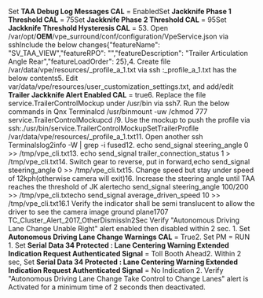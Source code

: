 Set **TAA Debug Log Messages CAL** = EnabledSet **Jackknife Phase 1 Threshold CAL** = 75Set **Jackknife Phase 2 Threshold CAL** = 95Set **Jackknife Threshold Hysteresis CAL** = 53. Open /var/opt/**OEM**/vpe_surround/conf/configuration/VpeService.json via sshInclude the below changes{"featureName": "SV_TAA_VIEW","featureRPO": "","featureDescription": "Trailer Articulation Angle Rear","featureLoadOrder": 25},4. Create file /var/data/vpe/resources/_profile_a_1.txt via ssh :_profile_a_1.txt has the below contents5. Edit var/data/vpe/resources/user_customization_settings.txt, and add/edit **Trailer Jackknife Alert Enabled CAL** = true6. Replace the file service.TrailerControlMockup under /usr/bin via ssh7. Run the below commands in Qnx Terminalcd /usr/binmount -uw /chmod 777 service.TrailerControlMockupcd /9. Use the mockup to push the profile via ssh:./usr/bin/service.TrailerControlMockupSetTrailerProfile /var/data/vpe/resources/_profile_a_1.txt11. Open another ssh Terminalslog2info -W | grep -i fused12. echo send_signal steering_angle 0 >> /tmp/vpe_cli.txt13. echo send_signal trailer_connection_status 1 > /tmp/vpe_cli.txt14. Switch gear to reverse, put in forward,echo send_signal steering_angle 0 >> /tmp/vpe_cli.txt15. Change speed but stay under speed of 12kph(otherwise camera will exit)16. Increase the steering angle until TAA reaches the threshold of JK alertecho send_signal steering_angle 100/200 >> /tmp/vpe_cli.txtecho send_signal average_driven_speed 10 >> /tmp/vpe_cli.txt16.1 Verify the indicator shall be semi translucent to allow the driver to see the camera image ground plane1707 TC_Cluster_Alert_2017_OtherDismissIn2Sec Verify "Autonomous Driving Lane Change Unable Right" alert enabled then disabled within 2 sec. 1. Set **Autonomous Driving Lane Change Warnings CAL** = True2. Set PM = RUN 1. Set **Serial Data 34 Protected : Lane Centering Warning Extended Indication Request Authenticated Signal** = Toll Booth Ahead2. Within 2 sec, Set **Serial Data 34 Protected : Lane Centering Warning Extended Indication Request Authenticated Signal** = No Indication 2. Verify "Autonomous Driving Lane Change Take Control to Change Lanes" alert is Activated for a minimum time of 2 seconds then deactivated.